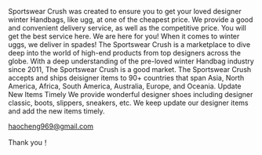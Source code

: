 Sportswear Crush was created to ensure you to get your loved designer winter Handbags, like ugg, at one of the cheapest price. We provide a good and convenient delivery service, as well as the competitive price. You will get the best service here. We are here for you! When it comes to winter uggs, we deliver in spades! The Sportswear Crush is a marketplace to dive deep into the world of high-end products from top designers across the globe. With a deep understanding of the pre-loved winter Handbag industry since 2011, The Sportswear Crush is a good market. The Sportswear Crush accepts and ships deisigner items to 90+ countries that span Asia, North America, Africa, South America, Australia, Europe, and Oceania. Update New Items Timely We provide wonderful designer shoes including designer classic, boots, slippers, sneakers, etc. We keep update our designer items and add the new items timely.

haocheng969@gmail.com

Thank you！
